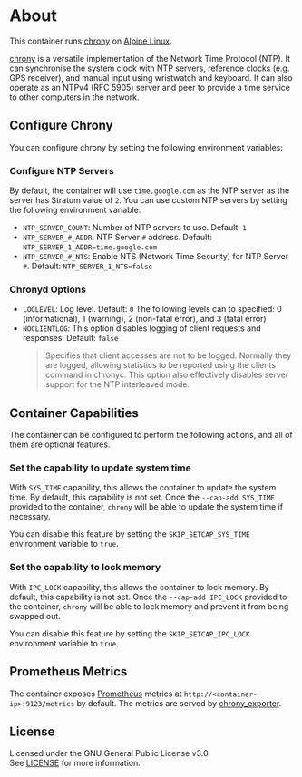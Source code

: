 # About
This container runs [chrony](https://chrony-project.org/) on [Alpine Linux](https://alpinelinux.org/).

[chrony](https://chrony-project.org/) is a versatile implementation of the Network Time Protocol (NTP). It can synchronise the system clock with NTP servers, reference clocks (e.g. GPS receiver), and manual input using wristwatch and keyboard. It can also operate as an NTPv4 (RFC 5905) server and peer to provide a time service to other computers in the network.

## Configure Chrony
You can configure chrony by setting the following environment variables:

### Configure NTP Servers

By default, the container will use `time.google.com` as the NTP server as the server has Stratum value of `2`. You can use custom NTP servers by setting the following environment variable:

- `NTP_SERVER_COUNT`: Number of NTP servers to use. Default: `1`
- `NTP_SERVER_#_ADDR`: NTP Server `#` address. Default: `NTP_SERVER_1_ADDR=time.google.com`
- `NTP_SERVER_#_NTS`: Enable NTS (Network Time Security) for NTP Server `#`. Default: `NTP_SERVER_1_NTS=false`

### Chronyd Options

- `LOGLEVEL`: Log level. Default: `0`
  The following levels can to specified: 0 (informational), 1 (warning), 2 (non-fatal error), and 3 (fatal error)
- `NOCLIENTLOG`: This option disables logging of client requests and responses. Default: `false`
  > Specifies that client accesses are not to be logged. Normally they are logged, allowing statistics to be reported using the clients command in chronyc. This option also effectively disables server support for the NTP interleaved mode.

## Container Capabilities
The container can be configured to perform the following actions, and all of them are optional features.

### Set the capability to update system time
With `SYS_TIME` capability, this allows the container to update the system time. By default, this capability is not set. Once the `--cap-add SYS_TIME` provided to the container, `chrony` will be able to update the system time if necessary.

You can disable this feature by setting the `SKIP_SETCAP_SYS_TIME` environment variable to `true`.

### Set the capability to lock memory
With `IPC_LOCK` capability, this allows the container to lock memory. By default, this capability is not set. Once the `--cap-add IPC_LOCK` provided to the container, `chrony` will be able to lock memory and prevent it from being swapped out.

You can disable this feature by setting the `SKIP_SETCAP_IPC_LOCK` environment variable to `true`.

## Prometheus Metrics

The container exposes [Prometheus](https://prometheus.io/) metrics at `http://<container-ip>:9123/metrics` by default. The metrics are served by [chrony_exporter](https://github.com/SuperQ/chrony_exporter).

## License
Licensed under the GNU General Public License v3.0.  
See [LICENSE](LICENSE) for more information.
